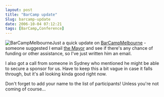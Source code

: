 ```yaml
---
layout: post
title: "BarCamp update"
Slug: barcamp-update
date: 2006-10-04 07:12:21
tags: [BarCamp,Conference]
---
```

![BarCampMelbourne](https://bendechrai.com/wp-content/uploads/2006/09/barcamp_melbourne_400_100.png)Just a quick update on [BarCampMelbourne](http://barcampmelbourne.org/) - someone suggested I email [the Mayor](http://www.melbourne.vic.gov.au/info.cfm?top=190&pa=1317&pg=1995) and see if there's any chance of funding or other assistance, so I've just written him an email.

I also got a call from someone in Sydney who mentioned he might be able to secure a sponsor for us. Have to keep this a bit vague in case it falls through, but it's all looking kinda good right now.

Don't forget to add your name to the list of participants! Unless you're not coming of course...
